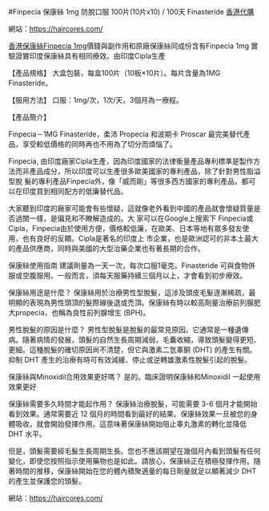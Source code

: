 #Finpecia 保康絲 1mg 防脫口服 100片(10片x10) / 100天 Finasteride [香港代購](https://haircores.com/)

網站：https://haircores.com/

[香港保康絲Finpecia 1mg](https://haircores.com/product/finpecia-%e4%bf%9d%e5%ba%b7%e7%b5%b2-1mg-%e9%98%b2%e8%84%ab%e5%8f%a3%e6%9c%8d-100%e7%89%8710%e7%89%87x10-100%e5%a4%a9-finasteride/)價錢與副作用和原廠保康絲同成份含有Finpecia 1mg 實驗證實印度保康絲具有相同療效。由印度Cipla生產

【產品規格】 大盒包裝，每盒100片（10板×10片）。每片含量為1MG Finasteride。

【服用方法】 口服：1mg/次，1次/天，3個月為一療程。

【產品簡介】

Finpecia－1MG Finasteride，柔沛 Propecia 和波期卡 Proscar 最完美替代產品，享受較低價格的同時再也不用為了切分而煩惱了。

Finpecia, 由印度廠家Cipla生產，因為印度國家的法律衡量產品專利標準是製作方法而非產品成分，所以印度可以生產很多歐美國家的專利產品，除了針對男性脂溢型脫 髮的專利產品Finpecia外，像「威而剛」等很多西方國家的專利產品，都可以在印度買到相同配方的低廉替代品。

 

大家聽到印度的廠家可能會有些懷疑，這就像老外看到中國的產品就會懷疑質量是否過關一樣，是偏見和不瞭解造成的。大 家可以在Google上搜索下 Finpecia或Cipla，Finpecia由於使用方便，價格較低廉，在歐美、日本等地有眾多發友使用，也有良好的反饋。Cipla是著名的印度上 市企業，也是歐洲認可的非本土最大的產品供應商，同時與美國的大型治藥企業也有著長期的合作。

 

保康絲使用指南
建議劑量為一天一次，每次口服1毫克。Finasteride 可與食物併服或空腹服用。一般而言，須每天服藥持續三個月以上，才會看到初步療效。

保康絲用途是什麼？
保康絲用於治療男性型脫髮，這涉及頭皮毛髮逐漸稀疏，最明顯的表現為男性頭頂的髮際線後退或禿頂。保康絲有時以較高劑量治療前列腺肥大propecia，也稱為良性前列腺增生 (BPH)。

男性脫髮的原因是什麼？
男性型脫髮是脫髮的最常見原因。它通常是一種遺傳病。隨著病情的發展，頭髮的自然生長周期減弱，毛囊收縮，導致頭髮變得更短、更細。這種脫髮的確切原因尚不清楚，但它與激素二氫睾酮 (DHT) 的產生有關。抑制 DHT 產生的治療有時可有效減緩、停止或逆轉雄激素性脫髮引起的脫髮。

保康絲與Minoxidil合用效果更好嗎？
是的。臨床證明保康絲和Minoxidil 一起使用效果更好

保康絲需要多久時間才能起作用？
保康絲治療脫髮，可能需要 3-6 個月才能開始看到效果。通常需要近 12 個月的時間看到最好的結果。保康絲效果一旦被您的身體吸收，就會開始發揮作用。這意味著保康絲開始阻止睾丸激素的轉化並降低 DHT 水平。

但是，頭髮需要經毛髮生長周期生長。您也不應該期望在幾個月內看到頭髮有任何變化，即使您按照指示使用藥物也是如此。請放心，保康絲正在積極發揮作用。隨著時間的推移，保康絲開始在您的體內積聚適量的每日劑量就足以顯著減少 DHT 的產生並保護您的頭髮。

網站：https://haircores.com/

